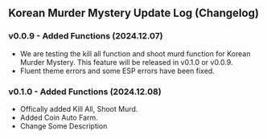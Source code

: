 ## **Korean Murder Mystery Update Log (Changelog)**

### v0.0.9 - Added Functions (2024.12.07)
- We are testing the kill all function and shoot murd function for Korean Murder Mystery. This feature will be released in v0.1.0 or v0.0.9.
- Fluent theme errors and some ESP errors have been fixed.

### v0.1.0 - Added Functions (2024.12.08)
- Offically added Kill All, Shoot Murd.
- Added Coin Auto Farm.
- Change Some Description
